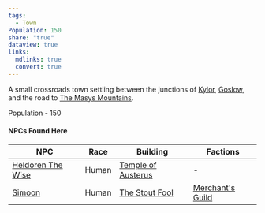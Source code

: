 ```yaml
---
tags:
  - Town
Population: 150
share: "true"
dataview: true
links:
  mdlinks: true
  convert: true
---
```


A small crossroads town settling between the junctions of [Kylor](../Kylor/Kylor.md), [Goslow](../Goslow/Goslow.md), and the road to [The Masys Mountains](../../Landmarks/Mountains/The-Masys-Mountains.md). 

Population - 150

#### NPCs Found Here
| NPC                                                                                        | Race  | Building                                                                                          | Factions                                                                      |
| ------------------------------------------------------------------------------------------ | ----- | ------------------------------------------------------------------------------------------------- | ----------------------------------------------------------------------------- |
| [Heldoren The Wise](./NPCs/Heldoren-The-Wise.md) | Human | [Temple of Austerus](./Locations/Temple-of-Austerus.md) | \-                                                                            |
| [Simoon](./NPCs/Simoon.md)                       | Human | [The Stout Fool](./Locations/The-Stout-Fool.md)         | [Merchant's Guild](../../../Peoples-&%20Factions/Merchant's%20Guild/Merchant's-Guild.md) |
